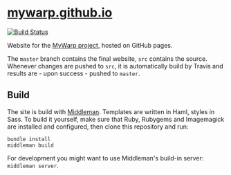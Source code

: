 # [mywarp.github.io](https://mywarp.github.io)
[![Build Status](https://github.com/MyWarp/mywarp.github.io/workflows/publish%20website/badge.svg)](https://github.com/MyWarp/mywarp.github.io/actions)

Website for the [MyWarp project](https://github.com/MyWarp/MyWarp), hosted on GitHub pages.

The `master` branch contains the final website, `src` contains the source. Whenever changes are pushed to `src`, it is automatically build by Travis and results are - upon success - pushed to `master`.

## Build

The site is build with [Middleman](https://middlemanapp.com). Templates are written in Haml, styles in Sass. To build it yourself, make sure that Ruby, Rubygems and Imagemagick are installed and configured, then clone this repository and run:

```
bundle install
middleman build
```

For development you might want to use Middleman's build-in server: `middleman server`.
